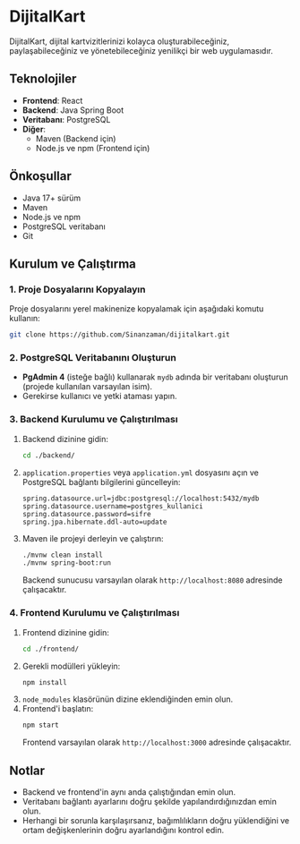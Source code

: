 # DijitalKart

DijitalKart, dijital kartvizitlerinizi kolayca oluşturabileceğiniz, paylaşabileceğiniz ve yönetebileceğiniz yenilikçi bir web uygulamasıdır.

## Teknolojiler
- **Frontend**: React
- **Backend**: Java Spring Boot
- **Veritabanı**: PostgreSQL
- **Diğer**:
  - Maven (Backend için)
  - Node.js ve npm (Frontend için)

## Önkoşullar
- Java 17+ sürüm
- Maven
- Node.js ve npm
- PostgreSQL veritabanı
- Git

## Kurulum ve Çalıştırma

### 1. Proje Dosyalarını Kopyalayın
Proje dosyalarını yerel makinenize kopyalamak için aşağıdaki komutu kullanın:
```bash
git clone https://github.com/Sinanzaman/dijitalkart.git
```

### 2. PostgreSQL Veritabanını Oluşturun
- **PgAdmin 4** (isteğe bağlı) kullanarak `mydb` adında bir veritabanı oluşturun (projede kullanılan varsayılan isim).
- Gerekirse kullanıcı ve yetki ataması yapın.

### 3. Backend Kurulumu ve Çalıştırılması
1. Backend dizinine gidin:
   ```bash
   cd ./backend/
   ```
2. `application.properties` veya `application.yml` dosyasını açın ve PostgreSQL bağlantı bilgilerini güncelleyin:
   ```properties
   spring.datasource.url=jdbc:postgresql://localhost:5432/mydb
   spring.datasource.username=postgres_kullanici
   spring.datasource.password=sifre
   spring.jpa.hibernate.ddl-auto=update
   ```
3. Maven ile projeyi derleyin ve çalıştırın:
   ```bash
   ./mvnw clean install
   ./mvnw spring-boot:run
   ```
   Backend sunucusu varsayılan olarak `http://localhost:8080` adresinde çalışacaktır.

### 4. Frontend Kurulumu ve Çalıştırılması
1. Frontend dizinine gidin:
   ```bash
   cd ./frontend/
   ```
2. Gerekli modülleri yükleyin:
   ```bash
   npm install
   ```
3. `node_modules` klasörünün dizine eklendiğinden emin olun.
4. Frontend'i başlatın:
   ```bash
   npm start
   ```
   Frontend varsayılan olarak `http://localhost:3000` adresinde çalışacaktır.

## Notlar
- Backend ve frontend'in aynı anda çalıştığından emin olun.
- Veritabanı bağlantı ayarlarını doğru şekilde yapılandırdığınızdan emin olun.
- Herhangi bir sorunla karşılaşırsanız, bağımlılıkların doğru yüklendiğini ve ortam değişkenlerinin doğru ayarlandığını kontrol edin.
